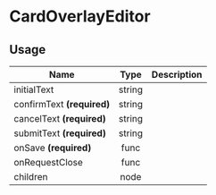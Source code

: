 <!-- 
This is an auto-generated markdown. 
You can change it in "src/molecules/Card/CardOverlayEditor.js" and run build:docs to update this file.
-->
# CardOverlayEditor

## Usage
| Name        | Type           | Description  |
| ----------- |:--------------:| ------------:|
|initialText|string|
|confirmText **(required)**|string|
|cancelText **(required)**|string|
|submitText **(required)**|string|
|onSave **(required)**|func|
|onRequestClose|func|
|children|node|
